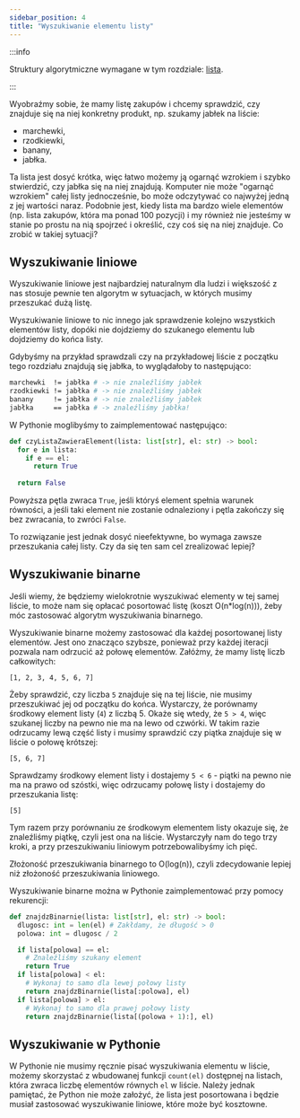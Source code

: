 ```yaml
---
sidebar_position: 4
title: "Wyszukiwanie elementu listy"
---
```


:::info

Struktury algorytmiczne wymagane w tym rozdziale: [lista](./strucutres#Lista).

:::

Wyobraźmy sobie, że mamy listę zakupów i chcemy sprawdzić, czy znajduje się na
niej konkretny produkt, np. szukamy jabłek na liście:

- marchewki,
- rzodkiewki,
- banany,
- jabłka.

Ta lista jest dosyć krótka, więc łatwo możemy ją ogarnąć wzrokiem i szybko
stwierdzić, czy jabłka się na niej znajdują. Komputer nie może "ogarnąć wzrokiem"
całej listy jednocześnie, bo może odczytywać co najwyżej jedną z jej wartości
naraz. Podobnie jest, kiedy lista ma bardzo wiele elementów (np. lista zakupów,
która ma ponad 100 pozycji) i my również nie jesteśmy w stanie po prostu na nią
spojrzeć i określić, czy coś się na niej znajduje. Co zrobić w takiej sytuacji?

## Wyszukiwanie liniowe

Wyszukiwanie liniowe jest najbardziej naturalnym dla ludzi i większość z nas
stosuje pewnie ten algorytm w sytuacjach, w których musimy przeszukać dużą listę.

Wyszukiwanie liniowe to nic innego jak sprawdzenie kolejno wszystkich elementów
listy, dopóki nie dojdziemy do szukanego elementu lub dojdziemy do końca listy.

Gdybyśmy na przykład sprawdzali czy na przykładowej liście z początku tego
rozdziału znajdują się jabłka, to wyglądałoby to następująco:

```bash
marchewki  != jabłka # -> nie znaleźliśmy jabłek
rzodkiewki != jabłka # -> nie znaleźliśmy jabłek
banany     != jabłka # -> nie znaleźliśmy jabłek
jabłka     == jabłka # -> znaleźliśmy jabłka!
```

W Pythonie moglibyśmy to zaimplementować następująco:

```Python showLineNumbers
def czyListaZawieraElement(lista: list[str], el: str) -> bool:
  for e in lista:
    if e == el:
      return True
  
  return False
```

Powyższa pętla zwraca `True`, jeśli któryś element spełnia warunek równości, a
jeśli taki element nie zostanie odnaleziony i pętla zakończy się bez zwracania,
to zwróci `False`.

To rozwiązanie jest jednak dosyć nieefektywne, bo wymaga zawsze przeszukania
całej listy. Czy da się ten sam cel zrealizować lepiej?

## Wyszukiwanie binarne

Jeśli wiemy, że będziemy wielokrotnie wyszukiwać elementy w tej samej liście, to
może nam się opłacać posortować listę (koszt O(n*log(n))), żeby móc zastosować
algorytm wyszukiwania binarnego.

Wyszukiwanie binarne możemy zastosować dla każdej posortowanej listy elementów.
Jest ono znacząco szybsze, ponieważ przy każdej iteracji pozwala nam odrzucić aż
połowę elementów. Załóżmy, że mamy listę liczb całkowitych:

```
[1, 2, 3, 4, 5, 6, 7]
```

Żeby sprawdzić, czy liczba `5` znajduje się na tej liście, nie musimy przeszukiwać
jej od początku do końca. Wystarczy, że porównamy środkowy element listy (`4`) z
liczbą 5. Okaże się wtedy, że `5 > 4`, więc szukanej liczby na pewno nie ma na
lewo od czwórki. W takim razie odrzucamy lewą część listy i musimy sprawdzić czy
piątka znajduje się w liście o połowę krótszej:

```
[5, 6, 7]
```

Sprawdzamy środkowy element listy i dostajemy `5 < 6` - piątki na pewno nie ma
na prawo od szóstki, więc odrzucamy połowę listy i dostajemy do przeszukania
listę:

```
[5]
```

Tym razem przy porównaniu ze środkowym elementem listy okazuje się, że znaleźliśmy
piątkę, czyli jest ona na liście. Wystarczyły nam do tego trzy kroki, a przy
przeszukiwaniu liniowym potrzebowalibyśmy ich pięć.

Złożoność przeszukiwania binarnego to O(log(n)), czyli zdecydowanie lepiej niż
złożoność przeszukiwania liniowego.

Wyszukiwanie binarne można w Pythonie zaimplementować przy pomocy rekurencji:

```Python showLineNumbers
def znajdzBinarnie(lista: list[str], el: str) -> bool:
  dlugosc: int = len(el) # Zakłdamy, że długość > 0
  polowa: int = dlugosc / 2

  if lista[polowa] == el:
    # Znaleźliśmy szukany element
    return True
  if lista[polowa] < el:
    # Wykonaj to samo dla lewej połowy listy
    return znajdzBinarnie(lista[:polowa], el)
  if lista[polowa] > el:
    # Wykonaj to samo dla prawej połowy listy
    return znajdzBinarnie(lista[(polowa + 1):], el)
```

## Wyszukiwanie w Pythonie

W Pythonie nie musimy ręcznie pisać wyszukiwania elementu w liście, możemy
skorzystać z wbudowanej funkcji `count(el)` dostępnej na listach, która zwraca
liczbę elementów równych `el` w liście. Należy jednak pamiętać, że Python nie
może założyć, że lista jest posortowana i będzie musiał zastosować wyszukiwanie
liniowe, które może być kosztowne.
